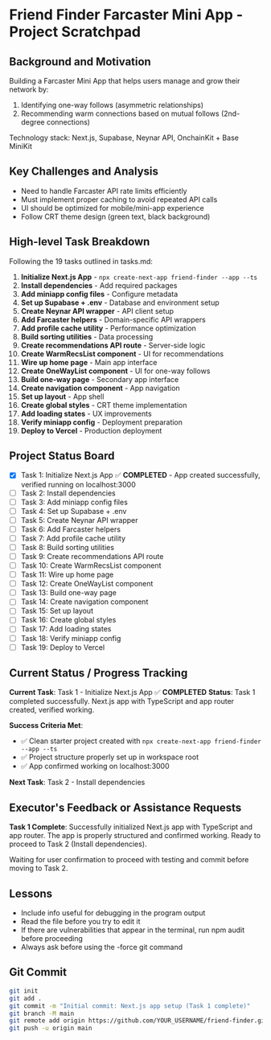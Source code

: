 # Friend Finder Farcaster Mini App - Project Scratchpad

## Background and Motivation

Building a Farcaster Mini App that helps users manage and grow their network by:
1. Identifying one-way follows (asymmetric relationships)
2. Recommending warm connections based on mutual follows (2nd-degree connections)

Technology stack: Next.js, Supabase, Neynar API, OnchainKit + Base MiniKit

## Key Challenges and Analysis

- Need to handle Farcaster API rate limits efficiently
- Must implement proper caching to avoid repeated API calls
- UI should be optimized for mobile/mini-app experience
- Follow CRT theme design (green text, black background)

## High-level Task Breakdown

Following the 19 tasks outlined in tasks.md:

1. **Initialize Next.js App** - `npx create-next-app friend-finder --app --ts`
2. **Install dependencies** - Add required packages
3. **Add miniapp config files** - Configure metadata
4. **Set up Supabase + .env** - Database and environment setup
5. **Create Neynar API wrapper** - API client setup
6. **Add Farcaster helpers** - Domain-specific API wrappers
7. **Add profile cache utility** - Performance optimization
8. **Build sorting utilities** - Data processing
9. **Create recommendations API route** - Server-side logic
10. **Create WarmRecsList component** - UI for recommendations
11. **Wire up home page** - Main app interface
12. **Create OneWayList component** - UI for one-way follows
13. **Build one-way page** - Secondary app interface
14. **Create navigation component** - App navigation
15. **Set up layout** - App shell
16. **Create global styles** - CRT theme implementation
17. **Add loading states** - UX improvements
18. **Verify miniapp config** - Deployment preparation
19. **Deploy to Vercel** - Production deployment

## Project Status Board

- [x] Task 1: Initialize Next.js App ✅ **COMPLETED** - App created successfully, verified running on localhost:3000
- [ ] Task 2: Install dependencies
- [ ] Task 3: Add miniapp config files
- [ ] Task 4: Set up Supabase + .env
- [ ] Task 5: Create Neynar API wrapper
- [ ] Task 6: Add Farcaster helpers
- [ ] Task 7: Add profile cache utility
- [ ] Task 8: Build sorting utilities
- [ ] Task 9: Create recommendations API route
- [ ] Task 10: Create WarmRecsList component
- [ ] Task 11: Wire up home page
- [ ] Task 12: Create OneWayList component
- [ ] Task 13: Build one-way page
- [ ] Task 14: Create navigation component
- [ ] Task 15: Set up layout
- [ ] Task 16: Create global styles
- [ ] Task 17: Add loading states
- [ ] Task 18: Verify miniapp config
- [ ] Task 19: Deploy to Vercel

## Current Status / Progress Tracking

**Current Task**: Task 1 - Initialize Next.js App ✅ **COMPLETED**
**Status**: Task 1 completed successfully. Next.js app with TypeScript and app router created, verified working.

**Success Criteria Met**: 
- ✅ Clean starter project created with `npx create-next-app friend-finder --app --ts`
- ✅ Project structure properly set up in workspace root
- ✅ App confirmed working on localhost:3000

**Next Task**: Task 2 - Install dependencies

## Executor's Feedback or Assistance Requests

**Task 1 Complete**: Successfully initialized Next.js app with TypeScript and app router. The app is properly structured and confirmed working. Ready to proceed to Task 2 (Install dependencies).

Waiting for user confirmation to proceed with testing and commit before moving to Task 2.

## Lessons

- Include info useful for debugging in the program output
- Read the file before you try to edit it
- If there are vulnerabilities that appear in the terminal, run npm audit before proceeding
- Always ask before using the -force git command

## Git Commit

```bash
git init
git add .
git commit -m "Initial commit: Next.js app setup (Task 1 complete)"
git branch -M main
git remote add origin https://github.com/YOUR_USERNAME/friend-finder.git
git push -u origin main
``` 